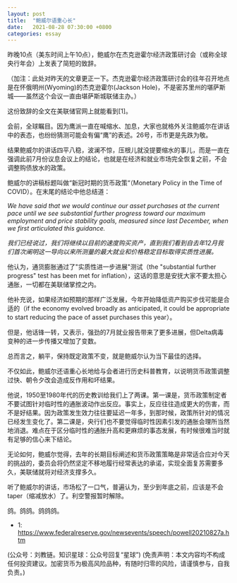 ```yaml
---
layout: post
title:  "鲍威尔语重心长"
date:   2021-08-28 07:30:00 +0800
categories: essay
---
```


昨晚10点（美东时间上午10点），鲍威尔在杰克逊霍尔经济政策研讨会（或称全球央行年会）上发表了简短的致辞。

（加注：此处对昨天的文章更正一下。杰克逊霍尔经济政策研讨会的往年召开地点是在怀俄明州(Wyoming)的杰克逊霍尔(Jackson Hole)，不是密苏里州的堪萨斯城——虽然这个会议一直由堪萨斯城联储主办。）

这份致辞的全文在美联储官网上就能看到[1]。

会前，全球瞩目。因为鹰派一直在喊缩水、加息，大家也就格外关注鲍威尔在讲话中的表态，也纷纷猜测可能会有偏“鹰”的表述。26号，币市更是先跌为敬。

结果鲍威尔的讲话四平八稳，波澜不惊，压根儿就没提要缩水的事儿，而是一直在强调此前7月份议息会议上的结论，也就是在经济和就业市场完全恢复之前，不会调整购债放水的政策。

鲍威尔的讲稿标题叫做“新冠时期的货币政策“（Monetary Policy in the Time of COVID）。在末尾的结论中他总结道：

*We have said that we would continue our asset purchases at the current pace until we see substantial further progress toward our maximum employment and price stability goals, measured since last December, when we first articulated this guidance.*

*我们已经说过，我们将继续以目前的速度购买资产，直到我们看到自去年12月我们首次阐明这一导向以来所测量的最大就业和价格稳定目标取得实质性进展。*

他认为，通货膨胀通过了"实质性进一步进展"测试（the "substantial further progress" test has been met for inflation），这话的意思是安抚大家不要太担心通胀，一切都在美联储掌控之内。

他补充说，如果经济如预期的那样广泛发展，今年开始降低资产购买步伐可能是合适的（if the economy evolved broadly as anticipated, it could be appropriate to start reducing the pace of asset purchases this year）。

但是，他话锋一转，又表示，强劲的7月就业报告带来了更多进展，但Delta病毒变种的进一步传播又增加了变数。

总而言之，躺平，保持既定政策不变，就是鲍威尔认为当下最佳的选择。

不仅如此，鲍威尔还语重心长地给与会者进行历史科普教育，以说明货币政策调整过快、朝令夕改会造成反作用和坏结果。

他说，1950至1980年代的历史教训给我们上了两课。第一课是，货币政策制定者不要试图针对临时性的通胀波动作出反应。事实上，反应往往造成更大的伤害，而不是好结果。因为政策发生效力往往要延迟一年多，到那时候，政策所针对的情况已经发生变化了。第二课是，央行们也不要觉得临时性因素引发的通胀会理所当然地消退。难点在于区分临时性的通胀升高和更麻烦的事态发展，有时候很难当时就有足够的信心来下结论。

无论如何，鲍威尔觉得，去年的长期目标阐述和货币政策策略是非常适合应对今天的挑战的，委员会将仍然坚定不移地履行经常表达的承诺，实现全面复苏需要多久，美联储就将对经济支撑多久。

听了鲍威尔的讲话，市场松了一口气，普遍认为，至少到年底之前，应该是不会taper（缩减放水）了。利空警报暂时解除。

鸽。鸽鸽。鸽鸽鸽。

- 1: https://www.federalreserve.gov/newsevents/speech/powell20210827a.htm

(公众号：刘教链。知识星球：公众号回复“星球”)
(免责声明：本文内容均不构成任何投资建议。加密货币为极高风险品种，有随时归零的风险，请谨慎参与，自我负责。)
